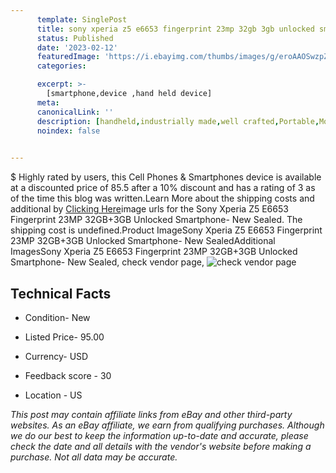 ```yaml
---
      template: SinglePost
      title: sony xperia z5 e6653 fingerprint 23mp 32gb 3gb unlocked smartphone new sealed
      status: Published
      date: '2023-02-12'
      featuredImage: 'https://i.ebayimg.com/thumbs/images/g/eroAAOSwzpZj1yPb/s-l225.jpg'
      categories: 

      excerpt: >-
        [smartphone,device ,hand held device]
      meta:
      canonicalLink: ''
      description: [handheld,industrially made,well crafted,Portable,Mobile,Compact,Convenient,Lightweight,Maneuverable,Man-portable,Miniature,Carriable,Hand-held,Light,Holdable,Transportable,Mobile device,Pocket-sized,On-the-go,Wireless,Cordless,Compact size,Convenient size, smartphone,device ,hand held device]
      noindex: false

        
---
```

$
    Highly rated by users, this Cell Phones & Smartphones device is available at a discounted price of 85.5 after a 10% discount and has a rating of 3 as of the time this blog was written.Learn More about the shipping costs and additional by [Clicking Here](https://www.ebay.com/itm/394448669913?hash=item5bd6f90cd9%3Ag%3AeroAAOSwzpZj1yPb&mkevt=1&mkcid=1&mkrid=711-53200-19255-0&campid=%253CePNCampaignId%253E&customid=%253CreferenceId%253E&toolid=10049)image urls for the Sony Xperia Z5 E6653 Fingerprint 23MP 32GB+3GB Unlocked Smartphone- New Sealed. The shipping cost is undefined.Product ImageSony Xperia Z5 E6653 Fingerprint 23MP 32GB+3GB Unlocked Smartphone- New SealedAdditional ImagesSony Xperia Z5 E6653 Fingerprint 23MP 32GB+3GB Unlocked Smartphone- New Sealed, check vendor page, ![check vendor page](https://origin-galleryplus.ebayimg.com/ws/web/394448669913_2_0_1/225x225.jpg,https://origin-galleryplus.ebayimg.com/ws/web/394448669913_3_0_1/225x225.jpg,https://origin-galleryplus.ebayimg.com/ws/web/394448669913_4_0_1/225x225.jpg,https://origin-galleryplus.ebayimg.com/ws/web/394448669913_5_0_1/225x225.jpg,https://origin-galleryplus.ebayimg.com/ws/web/394448669913_6_0_1/225x225.jpg,https://origin-galleryplus.ebayimg.com/ws/web/394448669913_7_0_1/225x225.jpg,https://origin-galleryplus.ebayimg.com/ws/web/394448669913_8_0_1/225x225.jpg,https://origin-galleryplus.ebayimg.com/ws/web/394448669913_9_0_1/225x225.jpg,https://origin-galleryplus.ebayimg.com/ws/web/394448669913_10_0_1/225x225.jpg,https://origin-galleryplus.ebayimg.com/ws/web/394448669913_11_0_1/225x225.jpg,https://origin-galleryplus.ebayimg.com/ws/web/394448669913_12_0_1/225x225.jpg,https://origin-galleryplus.ebayimg.com/ws/web/394448669913_13_0_1/225x225.jpg,https://origin-galleryplus.ebayimg.com/ws/web/394448669913_14_0_1/225x225.jpg,https://origin-galleryplus.ebayimg.com/ws/web/394448669913_15_0_1/225x225.jpg,https://origin-galleryplus.ebayimg.com/ws/web/394448669913_16_0_1/225x225.jpg,https://origin-galleryplus.ebayimg.com/ws/web/394448669913_17_0_1/225x225.jpg,https://origin-galleryplus.ebayimg.com/ws/web/394448669913_18_0_1/225x225.jpg,https://origin-galleryplus.ebayimg.com/ws/web/394448669913_19_0_1/225x225.jpg)
    
    

 ## Technical Facts 



     
      

 - Condition- New 


      

 - Listed Price- 95.00 


      

 - Currency- USD 


      

 - Feedback score - 30 


      

 - Location - US 


      
      

 *_This post may contain affiliate links from eBay and other third-party websites. As an eBay affiliate, we earn from qualifying purchases. Although we do our best to keep the information up-to-date and accurate, please check the date and all details with the vendor's website before making a purchase. Not all data may be accurate._*



    
    
    
    
    
